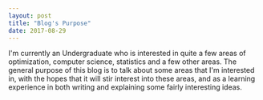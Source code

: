 ```yaml
---
layout: post
title: "Blog's Purpose"
date: 2017-08-29
---
```


I'm currently an Undergraduate who is interested in quite a few areas of optimization, computer science, statistics and a few other areas. The general purpose of this blog is to talk about some areas that I'm interested in, with the hopes that it will stir interest into these areas, and as a learning experience in both writing and explaining some fairly interesting ideas.
